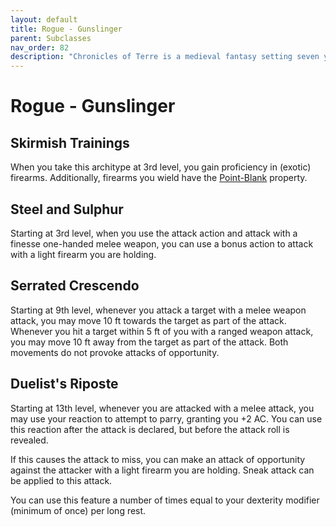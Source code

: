 ```yaml
---
layout: default
title: Rogue - Gunslinger
parent: Subclasses
nav_order: 82
description: "Chronicles of Terre is a medieval fantasy setting seven years in the writing, currently for dungeons & dragons 5th edition."
---
```


# Rogue - Gunslinger

## Skirmish Trainings

When you take this architype at 3rd level, you gain proficiency in (exotic) firearms. Additionally, firearms you wield have the [Point-Blank](../homebrew/firearms#Properties) property.

## Steel and Sulphur

Starting at 3rd level, when you use the attack action and attack with a finesse one-handed melee weapon, you can use a bonus action to attack with a light firearm you are holding. 

## Serrated Crescendo

Starting at 9th level, whenever you attack a target with a melee weapon attack, you may move 10 ft towards the target as part of the attack. Whenever you hit a target within 5 ft of you with a ranged weapon attack, you may move 10 ft away from the target as part of the attack. Both movements do not provoke attacks of opportunity.

## Duelist's Riposte

Starting at 13th level, whenever you are attacked with a melee attack, you may use your reaction to attempt to parry, granting you +2 AC. You can use this reaction after the attack is declared, but before the attack roll is revealed.

If this causes the attack to miss, you can make an attack of opportunity against the attacker with a light firearm you are holding. Sneak attack can be applied to this attack.

You can use this feature a number of times equal to your dexterity modifier (minimum of once) per long rest.